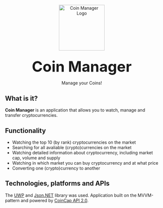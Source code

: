 <br/>

<div align="center">
  <a href="https://github.com/imlystyi/coin-manager">
    <img src="https://github.com/imlystyi/coin-manager/assets/47981548/dddf3820-cb1e-4870-979b-fd16295bee40" alt="Coin Manager Logo" width="150" height="150">
  </a>
  
<h3 align="center"><font size="7"> Coin Manager </font></h3>

  <p align="center">
  Manage your Coins!
    <br/>
    <a href="https://github.com/github_username/repo_name"></a>
</div>
 
 ## What is it?
 **Coin Manager** is an application that allows you to watch, manage and transfer cryptocurrencies.
 
 ## Functionality
 

 - Watching the top 10 (by rank) cryptocurrencies on the market
 - Searching for all avaliable (crypto)currencies on the market
 - Watching detailed information about cryptocurrency, including market cap, volume and supply
 - Watching in which market you can buy cryptocurrency and at what price
 - Converting one (crypto)currency to another

## Technologies, platforms and APIs
The [UWP](https://learn.microsoft.com/en-us/windows/uwp/get-started/universal-application-platform-guide) and [Json.NET](https://www.newtonsoft.com/json) library was used. Application built on the MVVM-pattern and powered by [CoinCap API 2.0](https://docs.coincap.io/).

